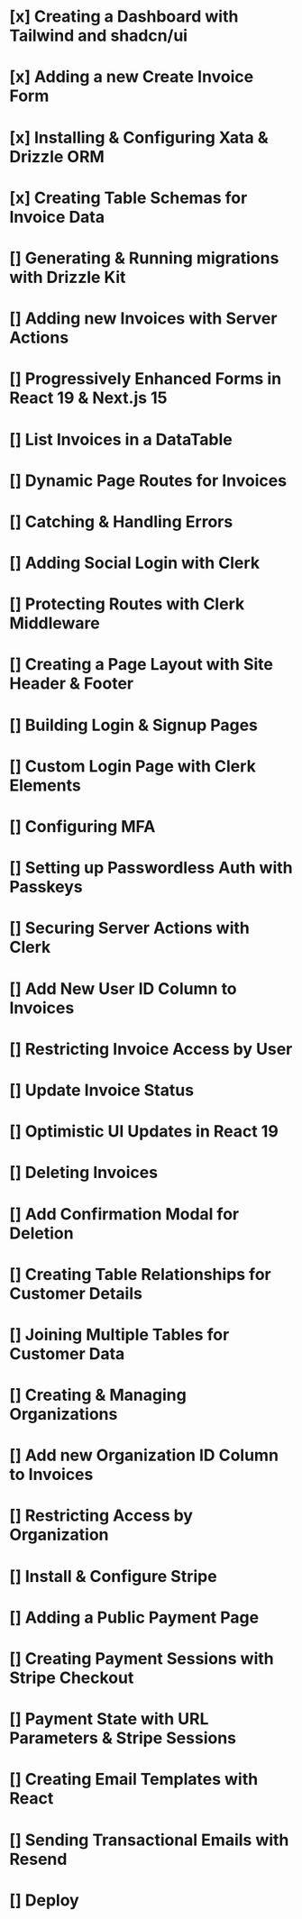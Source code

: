 # [x] Creating a Dashboard with Tailwind and shadcn/ui

# [x] Adding a new Create Invoice Form

# [x] Installing & Configuring Xata & Drizzle ORM

# [x] Creating Table Schemas for Invoice Data

# [] Generating & Running migrations with Drizzle Kit

# [] Adding new Invoices with Server Actions

# [] Progressively Enhanced Forms in React 19 & Next.js 15

# [] List Invoices in a DataTable

# [] Dynamic Page Routes for Invoices

# [] Catching & Handling Errors

# [] Adding Social Login with Clerk

# [] Protecting Routes with Clerk Middleware

# [] Creating a Page Layout with Site Header & Footer

# [] Building Login & Signup Pages

# [] Custom Login Page with Clerk Elements

# [] Configuring MFA

# [] Setting up Passwordless Auth with Passkeys

# [] Securing Server Actions with Clerk

# [] Add New User ID Column to Invoices

# [] Restricting Invoice Access by User

# [] Update Invoice Status

# [] Optimistic UI Updates in React 19

# [] Deleting Invoices

# [] Add Confirmation Modal for Deletion

# [] Creating Table Relationships for Customer Details

# [] Joining Multiple Tables for Customer Data

# [] Creating & Managing Organizations

# [] Add new Organization ID Column to Invoices

# [] Restricting Access by Organization

# [] Install & Configure Stripe

# [] Adding a Public Payment Page

# [] Creating Payment Sessions with Stripe Checkout

# [] Payment State with URL Parameters & Stripe Sessions

# [] Creating Email Templates with React

# [] Sending Transactional Emails with Resend

# [] Deploy
